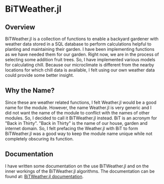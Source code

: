 # BiTWeather.jl

## Overview

BiTWeather.jl is a collection of functions to enable a backyard gardener with weather data stored in a SQL database to perform calculations helpful to planting and maintaining their garden. I have been implementing functions as we have needed them for our garden. Right now, we are in the process of selecting some addition fruit trees. So, I have implemented various models for calculating chill. Because our microclimate is different from the nearby locations for which chill data is available, I felt using our own weather data could provide some better insight.

## Why the Name?

Since these are weather related functions, I felt Weather.jl would be a good name for the module. However, the name Weather.jl is very generic and I did not want the name of the module to conflict with the names of other modules. So, I decided to call it BiTWeather.jl instead. BiT is an acronym for "Back in Thirty". "Back in Thirty" is the name of our house, garden and internet domain. So, I felt prefacing the Weather.jl with BiT to form BiTWeather.jl was a good way to keep the module name unique while not completely obscuring its function.

## Documentation

I have written some documentation on the use BiTWeather.jl and on the inner workings of the BiTWeather.jl algorithms. The documentation can be found at: [BiTWeather.jl documentation](https://github.com/pebender/BiTWeather/documentation/index.html).
